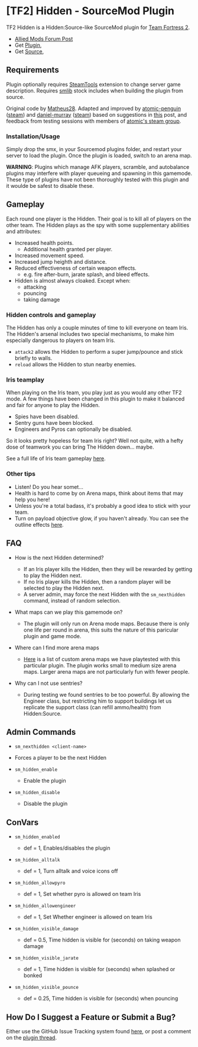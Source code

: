 # [TF2] Hidden - SourceMod Plugin 

TF2 Hidden is a Hidden:Source-like SourceMod plugin for [Team Fortress 2](http://www.teamfortress.com/).

* [Allied Mods Forum Post]()
* Get [Plugin](),
* Get [Source](https://github.com/atomic-penguin/sm-hidden),

## Requirements

Plugin optionally requires [SteamTools](http://forums.alliedmods.net/showthread.php?t=129763) extension to change server game description.
Requires [smlib](https://github.com/bcserv/smlib) stock includes when building the plugin from source.

Original code by [Matheus28](http://forums.alliedmods.net/showthread.php?t=143577).  Adapted and improved by [atomic-penguin](https://github.com/atomic-penguin)
([steam](http://steamcommunity.com/id/atomic-penguin/)) and [daniel-murray](https://github.com/daniel-murray) ([steam](http://steamcommunity.com/id/smileydan2/))
based on suggestions in [this](http://forums.alliedmods.net/showpost.php?p=1770153&postcount=133) post, and feedback from testing sessions with members of
[atomic's steam group](http://steamcommunity.com/groups/PenguinsPub).

### Installation/Usage

Simply drop the smx, in your Sourcemod plugins folder, and restart your server to load the plugin.
Once the plugin is loaded, switch to an arena map.

**WARNING**:  Plugins which manage AFK players, scramble, and autobalance plugins may interfere with
player queueing and spawning in this gamemode.  These type of plugins have not been thoroughly tested
with this plugin and it woulde be safest to disable these.

## Gameplay

Each round one player is the Hidden. Their goal is to kill all of players on the other team.
The Hidden plays as the spy with some supplementary abilities and attributes:

* Increased health points.
  - Additional health granted per player.
* Increased movement speed.
* Increased jump heighth and distance.
* Reduced effectiveness of certain weapon effects.
  - e.g. fire after-burn, jarate splash, and bleed effects.
* Hidden is almost always cloaked.  Except when:
  - attacking
  - pouncing
  - taking damage

### Hidden controls and gameplay

The Hidden has only a couple minutes of time to kill everyone on team Iris.
The Hidden's arsenal includes two special mechanisms, to make him
especially dangerous to players on team Iris.

* `attack2` allows the Hidden to perform a super jump/pounce and stick briefly to walls.
* `reload` allows the Hidden to stun nearby enemies.

### Iris teamplay

When playing on the Iris team, you play just as you would any other TF2 mode.  A few
things have been changed in this plugin to make it balanced and fair for anyone to play the Hidden.

* Spies have been disabled.
* Sentry guns have been blocked.
* Engineers and Pyros can optionally be disabled.

So it looks pretty hopeless for team Iris right?  Well not quite, with a hefty dose of teamwork
you can bring The Hidden down... maybe.

See a full life of Iris team gameplay [here](https://www.youtube.com/watch?v=H8WquUK2kLI).

### Other tips

* Listen! Do you hear somet...
* Health is hard to come by on Arena maps, think about items that may help you here!
* Unless you're a total badass, it's probably a good idea to stick with your team.
* Turn on payload objective glow, if you haven't already. You can see the outline effects
  [here](https://www.youtube.com/watch?v=nJN_dUMeeaQ).

## FAQ

* How is the next Hidden determined?
  - If an Iris player kills the Hidden, then they will be rewarded by getting to play the Hidden next.
  - If no Iris player kills the Hidden, then a random player will be selected to play the Hidden next.
  - A server admin, may force the next Hidden with the `sm_nexthidden` command, instead of random selection.

* What maps can we play this gamemode on?
  - The plugin will only run on Arena mode maps.  Because there is only one life per round in arena,
    this suits the nature of this paricular plugin and game mode.

* Where can I find more arena maps
  - [Here](https://gist.github.com/4605750) is a list of custom arena maps we have playtested
    with this particular plugin.  The plugin works small to medium size arena maps.  Larger
    arena maps are not particularly fun with fewer people.

* Why can I not use sentries?
  - During testing we found sentries to be too powerful.  By allowing the Engineer class,
   but restricting him to support buildings let us replicate the support class (can refill ammo/health)
   from Hidden:Source.
   

## Admin Commands

* `sm_nexthidden <client-name>`
 - Forces a player to be the next Hidden

* `sm_hidden_enable`
  - Enable the plugin

* `sm_hidden_disable`
  - Disable the plugin

## ConVars

* `sm_hidden_enabled`
  - def = 1, Enables/disables the plugin

* `sm_hidden_alltalk`
  - def = 1, Turn alltalk and voice icons off

* `sm_hidden_allowpyro`
  - def = 1, Set whether pyro is allowed on team Iris

* `sm_hidden_allowengineer`
  - def = 1, Set Whether engineer is allowed on team Iris

* `sm_hidden_visible_damage`
  - def = 0.5, Time hidden is visible for (seconds) on taking weapon damage

* `sm_hidden_visible_jarate`
  - def = 1, Time hidden is visible for (seconds) when splashed or bonked

* `sm_hidden_visible_pounce`
  - def = 0.25, Time hidden is visible for (seconds) when pouncing

## How Do I Suggest a Feature or Submit a Bug?

Either use the GitHub Issue Tracking system found
[here](https://github.com/atomic-penguin/sm-hidden/issues?state=open), or
post a comment on the [plugin thread]().
